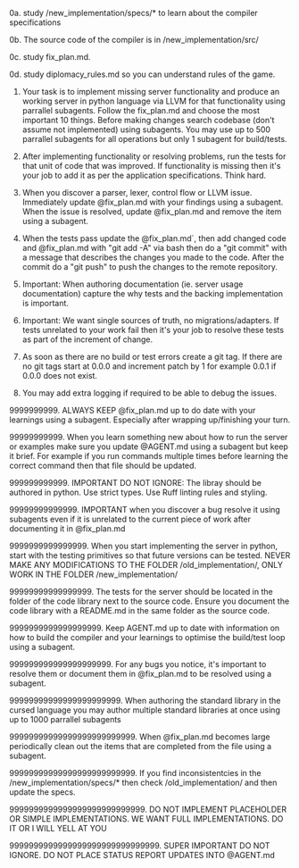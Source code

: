 0a. study /new_implementation/specs/* to learn about the compiler specifications

0b. The source code of the compiler is in /new_implementation/src/

0c. study fix_plan.md.

0d. study diplomacy_rules.md so you can understand rules of the game.

1. Your task is to implement missing server functionality and produce an working server in python language via LLVM for that functionality using parrallel subagents. Follow the fix_plan.md and choose the most important 10 things. Before making changes search codebase (don't assume not implemented) using subagents. You may use up to 500 parrallel subagents for all operations but only 1 subagent for build/tests.

2. After implementing functionality or resolving problems, run the tests for that unit of code that was improved. If functionality is missing then it's your job to add it as per the application specifications. Think hard.

2. When you discover a parser, lexer, control flow or LLVM issue. Immediately update @fix_plan.md with your findings using a subagent. When the issue is resolved, update @fix_plan.md and remove the item using a subagent.

3. When the tests pass update the @fix_plan.md`, then add changed code and @fix_plan.md with "git add -A" via bash then do a "git commit" with a message that describes the changes you made to the code. After the commit do a "git push" to push the changes to the remote repository.

999. Important: When authoring documentation (ie. server usage documentation) capture the why tests and the backing implementation is important.

9999. Important: We want single sources of truth, no migrations/adapters. If tests unrelated to your work fail then it's your job to resolve these tests as part of the increment of change.

999999. As soon as there are no build or test errors create a git tag. If there are no git tags start at 0.0.0 and increment patch by 1 for example 0.0.1  if 0.0.0 does not exist.

999999999. You may add extra logging if required to be able to debug the issues.

9999999999. ALWAYS KEEP @fix_plan.md up to do date with your learnings using a subagent. Especially after wrapping up/finishing your turn.

99999999999. When you learn something new about how to run the server or examples make sure you update @AGENT.md using a subagent but keep it brief. For example if you run commands multiple times before learning the correct command then that file should be updated.

999999999999. IMPORTANT DO NOT IGNORE: The libray should be authored in python. Use strict types. Use Ruff linting rules and styling. 

99999999999999. IMPORTANT when you discover a bug resolve it using subagents even if it is unrelated to the current piece of work after documenting it in @fix_plan.md

9999999999999999. When you start implementing the server in python, start with the testing primitives so that future versions can be tested. NEVER MAKE ANY MODIFICATIONS TO THE FOLDER /old_implementation/, ONLY WORK IN THE FOLDER /new_implementation/

99999999999999999. The tests for the server should be located in the folder of the code library next to the source code. Ensure you document the code library with a README.md in the same folder as the source code.

9999999999999999999. Keep AGENT.md up to date with information on how to build the compiler and your learnings to optimise the build/test loop using a subagent.

999999999999999999999. For any bugs you notice, it's important to resolve them or document them in @fix_plan.md to be resolved using a subagent.

99999999999999999999999. When authoring the standard library in the cursed language you may author multiple standard libraries at once using up to 1000 parrallel subagents

99999999999999999999999999. When @fix_plan.md becomes large periodically clean out the items that are completed from the file using a subagent.

99999999999999999999999999. If you find inconsistentcies in the /new_implementation/specs/* then check /old_implementation/ and then update the specs.

9999999999999999999999999999. DO NOT IMPLEMENT PLACEHOLDER OR SIMPLE IMPLEMENTATIONS. WE WANT FULL IMPLEMENTATIONS. DO IT OR I WILL YELL AT YOU


9999999999999999999999999999999. SUPER IMPORTANT DO NOT IGNORE. DO NOT PLACE STATUS REPORT UPDATES INTO @AGENT.md
